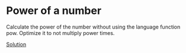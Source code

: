 # Power of a number

Calculate the power of the number without using the language function pow. 
Optimize it to not multiply power times.

[Solution](./src/Pow.java)